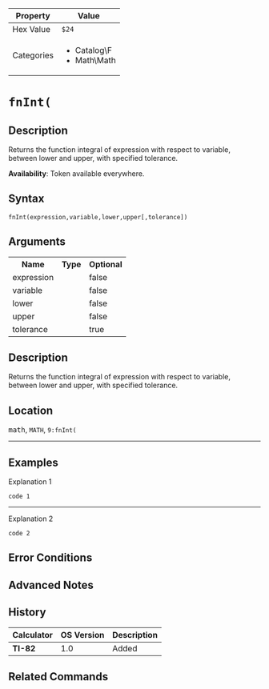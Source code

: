 | Property      | Value |
|---------------|-------|
| Hex Value     | `$24`|
| Categories    | <ul><li>Catalog\F</li><li>Math\Math</li></ul> |

# `fnInt(`

## Description
Returns the function integral of expression with respect to variable, between lower and upper, with specified tolerance.


<b>Availability</b>: Token available everywhere.

## Syntax
`fnInt(expression,variable,lower,upper[,tolerance])`

## Arguments
<table>
<tr><th>Name</th><th>Type</th><th>Optional</th></tr>

<tr><td>expression</td><td></td><td>false</td></tr>

<tr><td>variable</td><td></td><td>false</td></tr>

<tr><td>lower</td><td></td><td>false</td></tr>

<tr><td>upper</td><td></td><td>false</td></tr>

<tr><td>tolerance</td><td></td><td>true</td></tr>

</table>

## Description
Returns the function integral of expression with respect to variable, between lower and upper, with specified tolerance.

## Location
<kbd>math</kbd>, `MATH`, `9:fnInt(`
<hr>

## Examples

Explanation 1
```ti-basic
code 1
```
---
Explanation 2
```ti-basic
code 2
```

## Error Conditions


## Advanced Notes


## History
| Calculator | OS Version | Description |
|------------|------------|-------------|
| <b>TI-82</b> | 1.0 | Added

## Related Commands

    
